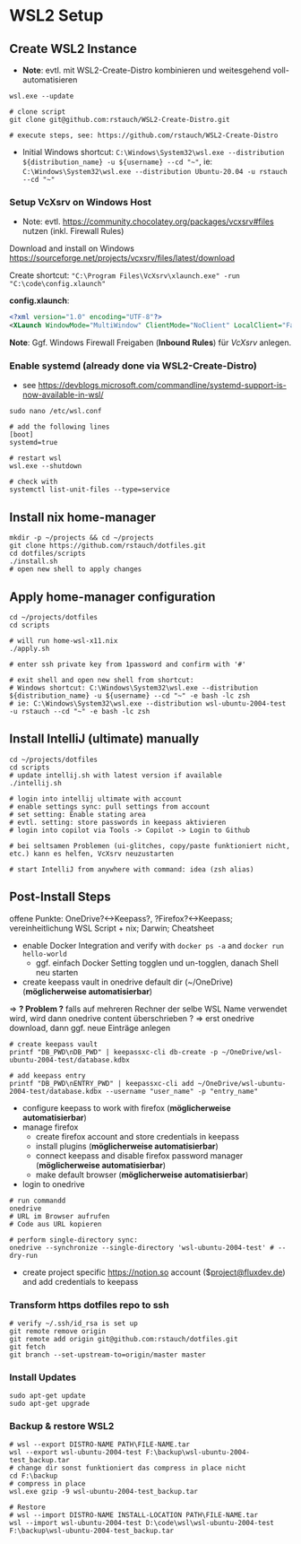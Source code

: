 # WSL2 Setup
## Create WSL2 Instance
- **Note**: evtl. mit WSL2-Create-Distro kombinieren und weitesgehend voll-automatisieren 

```shell
wsl.exe --update

# clone script
git clone git@github.com:rstauch/WSL2-Create-Distro.git

# execute steps, see: https://github.com/rstauch/WSL2-Create-Distro
```

- Initial Windows shortcut: `C:\Windows\System32\wsl.exe --distribution ${distribution_name} -u ${username} --cd "~"`, ie: `C:\Windows\System32\wsl.exe --distribution Ubuntu-20.04 -u rstauch --cd "~"`

### Setup VcXsrv on Windows Host
- Note: evtl. https://community.chocolatey.org/packages/vcxsrv#files nutzen (inkl. Firewall Rules) 

Download and install on Windows https://sourceforge.net/projects/vcxsrv/files/latest/download

Create shortcut: `"C:\Program Files\VcXsrv\xlaunch.exe" -run "C:\code\config.xlaunch"`

**config.xlaunch**:
```xml
<?xml version="1.0" encoding="UTF-8"?>
<XLaunch WindowMode="MultiWindow" ClientMode="NoClient" LocalClient="False" Display="-1" LocalProgram="xcalc" RemoteProgram="xterm" RemotePassword="" PrivateKey="" RemoteHost="" RemoteUser="" XDMCPHost="" XDMCPBroadcast="False" XDMCPIndirect="False" Clipboard="True" ClipboardPrimary="False" ExtraParams="" Wgl="False" DisableAC="True" XDMCPTerminate="False"/>
```
**Note**: Ggf. Windows Firewall Freigaben (**Inbound Rules**) für *VcXsrv* anlegen.


### Enable systemd (already done via WSL2-Create-Distro)
- see https://devblogs.microsoft.com/commandline/systemd-support-is-now-available-in-wsl/
```shell
sudo nano /etc/wsl.conf

# add the following lines
[boot]
systemd=true
```
```shell
# restart wsl
wsl.exe --shutdown

# check with
systemctl list-unit-files --type=service
```

## Install nix home-manager
```shell
mkdir -p ~/projects && cd ~/projects
git clone https://github.com/rstauch/dotfiles.git
cd dotfiles/scripts
./install.sh
# open new shell to apply changes
```

## Apply home-manager configuration
```shell
cd ~/projects/dotfiles
cd scripts

# will run home-wsl-x11.nix
./apply.sh

# enter ssh private key from 1password and confirm with '#'

# exit shell and open new shell from shortcut:
# Windows shortcut: C:\Windows\System32\wsl.exe --distribution ${distribution_name} -u ${username} --cd "~" -e bash -lc zsh
# ie: C:\Windows\System32\wsl.exe --distribution wsl-ubuntu-2004-test -u rstauch --cd "~" -e bash -lc zsh
```

## Install IntelliJ (ultimate) manually
```shell
cd ~/projects/dotfiles
cd scripts
# update intellij.sh with latest version if available
./intellij.sh

# login into intellij ultimate with account
# enable settings sync: pull settings from account
# set setting: Enable stating area
# evtl. setting: store passwords in keepass aktivieren
# login into copilot via Tools -> Copilot -> Login to Github

# bei seltsamen Problemen (ui-glitches, copy/paste funktioniert nicht, etc.) kann es helfen, VcXsrv neuzustarten

# start IntelliJ from anywhere with command: idea (zsh alias)
```

## Post-Install Steps
offene Punkte: OneDrive?<->Keepass?, ?Firefox?<->Keepass; vereinheitlichung WSL Script + nix; Darwin; Cheatsheet

- enable Docker Integration and verify with `docker ps -a` and `docker run hello-world`
  - ggf. einfach Docker Setting togglen und un-togglen, danach Shell neu starten
- create keepass vault in onedrive default dir (~/OneDrive) (**möglicherweise automatisierbar**)

=> **? Problem ?** falls auf mehreren Rechner der selbe WSL Name verwendet wird, wird dann onedrive content überschrieben ?
  => erst onedrive download, dann ggf. neue Einträge anlegen

```shell
# create keepass vault
printf "DB_PWD\nDB_PWD" | keepassxc-cli db-create -p ~/OneDrive/wsl-ubuntu-2004-test/database.kdbx

# add keepass entry
printf "DB_PWD\nENTRY_PWD" | keepassxc-cli add ~/OneDrive/wsl-ubuntu-2004-test/database.kdbx --username "user_name" -p "entry_name"
```

- configure keepass to work with firefox (**möglicherweise automatisierbar**)
- manage firefox 
  - create firefox account and store credentials in keepass 
  - install plugins (**möglicherweise automatisierbar**)
  - connect keepass and disable firefox password manager (**möglicherweise automatisierbar**)
  - make default browser (**möglicherweise automatisierbar**)
- login to onedrive
```shell
# run commandd
onedrive 
# URL im Browser aufrufen
# Code aus URL kopieren

# perform single-directory sync: 
onedrive --synchronize --single-directory 'wsl-ubuntu-2004-test' # --dry-run
```

- create project specific https://notion.so account ($project@fluxdev.de) and add credentials to keepass


### Transform https dotfiles repo to ssh
```shell
# verify ~/.ssh/id_rsa is set up
git remote remove origin
git remote add origin git@github.com:rstauch/dotfiles.git
git fetch
git branch --set-upstream-to=origin/master master
```

### Install Updates
```shell
sudo apt-get update
sudo apt-get upgrade
```

### Backup & restore WSL2
```shell
# wsl --export DISTRO-NAME PATH\FILE-NAME.tar
wsl --export wsl-ubuntu-2004-test F:\backup\wsl-ubuntu-2004-test_backup.tar
# change dir sonst funktioniert das compress in place nicht
cd F:\backup
# compress in place
wsl.exe gzip -9 wsl-ubuntu-2004-test_backup.tar

# Restore
# wsl --import DISTRO-NAME INSTALL-LOCATION PATH\FILE-NAME.tar
wsl --import wsl-ubuntu-2004-test D:\code\wsl\wsl-ubuntu-2004-test F:\backup\wsl-ubuntu-2004-test_backup.tar
```

